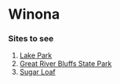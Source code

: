 # **Winona**

### Sites to see

1. [Lake Park](https://www.tripadvisor.com/Attraction_Review-g43648-d3518733-Reviews-Lake_Park-Winona_Minnesota.html)
2. [Great River Bluffs State Park](https://www.tripadvisor.com/Attraction_Review-g43648-d124534-Reviews-Great_River_Bluffs_State_Park-Winona_Minnesota.html)
3. [Sugar Loaf](https://www.tripadvisor.com/Attraction_Review-g43648-d124532-Reviews-Sugar_Loaf-Winona_Minnesota.html)



